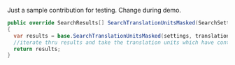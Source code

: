 Just a sample contribution for testing. Change during demo.

```csharp
public override SearchResults[] SearchTranslationUnitsMasked(SearchSettings settings, TranslationUnit[] translationUnits, bool[] mask)
{
  var results = base.SearchTranslationUnitsMasked(settings, translationUnits, mask);
  //iterate thru results and take the translation units which have context now
  return results;
}
```
